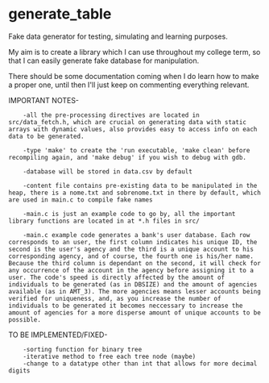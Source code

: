 # generate_table

Fake data generator for testing, simulating and learning purposes. 

My aim is to create a library which I can use throughout my college term, so that I can easily generate fake database for manipulation.

There should be some documentation coming when I do learn how to make a proper one, until then I'll just keep on commenting everything relevant.

IMPORTANT NOTES-

        -all the pre-processing directives are located in src/data_fetch.h, which are crucial on generating data with static arrays with dynamic values, also provides easy to access info on each data to be generated.

        -type 'make' to create the 'run executable, 'make clean' before recompiling again, and 'make debug' if you wish to debug with gdb.

        -database will be stored in data.csv by default

        -content file contains pre-existing data to be manipulated in the heap, there is a nome.txt and sobrenome.txt in there by default, which are used in main.c to compile fake names

        -main.c is just an example code to go by, all the important library functions are located in at *.h files in src/
         
        -main.c example code generates a bank's user database. Each row corresponds to an user, the first column indicates his unique ID, the second is the user's agency and the third is a unique account to his corresponding agency, and of course, the fourth one is his/her name. Because the third column is dependant on the second, it will check for any occurrence of the account in the agency before assigning it to a user. The code's speed is directly affected by the amount of individuals to be generated (as in DBSIZE) and the amount of agencies available (as in AMT_3). The more agencies means lesser accounts being verified for uniqueness, and, as you increase the number of individuals to be generated it becomes neccessary to increase the amount of agencies for a more disperse amount of unique accounts to be possible.


TO BE IMPLEMENTED/FIXED-
        
        -sorting function for binary tree
        -iterative method to free each tree node (maybe)
        -change to a datatype other than int that allows for more decimal digits
